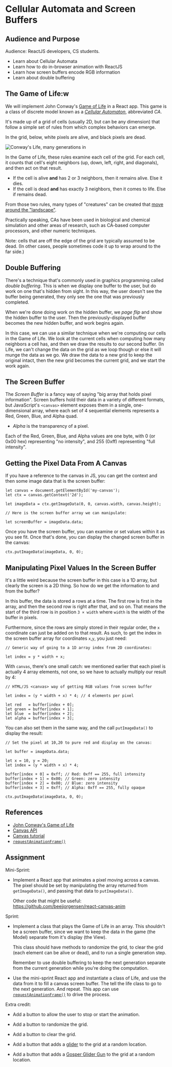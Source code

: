 # Cellular Automata and Screen Buffers


## Audience and Purpose

Audience: ReactJS developers, CS students.

* Learn about Cellular Automata
* Learn how to do in-browser animation with ReactJS
* Learn how screen buffers encode RGB information
* Learn about double buffering


## The Game of Life:w


We will implement John Conway's [Game of
Life](https://en.wikipedia.org/wiki/Conway%27s_Game_of_Life) in a React
app. This game is a class of discrete model known as a *[Cellular
Automaton](https://en.wikipedia.org/wiki/Cellular_automaton)*, abbreviated *CA*.

It's made up of a grid of cells (usually 2D, but can be any dimension)
that follow a simple set of rules from which complex behaviors can
emerge.

In the grid, below, white pixels are alive, and black pixels are dead.

![Conway's Life, many generations in](img/life.png)

In the Game of Life, these rules examine each cell of the grid. For each
cell, it counts that cell's eight neighbors (up, down, left, right, and
diagonals), and then act on that result.

* If the cell is alive **and** has 2 or 3 neighbors, then it remains
  alive. Else it dies.
* If the cell is dead **and** has exactly 3 neighbors, then it comes to
  life. Else if remains dead.

From those two rules, many types of "creatures" can be created that
[move around the
"landscape"](https://www.youtube.com/watch?v=28vxPvTDh4E).

Practically speaking, CAs have been used in biological and chemical
simulation and other areas of research, such as CA-based computer
processors, and other numeric techniques.

Note: cells that are off the edge of the grid are typically assumed to
be dead. (In other cases, people sometimes code it up to wrap around to
the far side.)


## Double Buffering

There's a technique that's commonly used in graphics programming called
*double buffering*. This is when we display one buffer to the user, but
do work on one that's hidden from sight. In this way, the user doesn't
see the buffer being generated, they only see the one that was
previously completed.

When we're done doing work on the hidden buffer, we *page flip* and show
the hidden buffer to the user. Then the previously-displayed buffer
becomes the new hidden buffer, and work begins again.

In this case, we can use a similar technique when we're computing our
cells in the Game of Life. We look at the current cells when computing
how many neighbors a cell has, and then we draw the results to our
second buffer. (In Life, we can't change the data on the grid as we loop
though or else it will munge the data as we go. We draw the data to a
new grid to keep the original intact, then the new grid becomes the
current grid, and we start the work again.


## The Screen Buffer

The *Screen Buffer* is a fancy way of saying "big array that holds pixel
information". Screen buffers hold their data in a variety of different
formats, but JavaScript's `<canvas>` element exposes them in a single,
one-dimensional array, where each set of 4 sequential elements
represents a Red, Green, Blue, and Alpha quad.

* *Alpha* is the transparency of a pixel.

Each of the Red, Green, Blue, and Alpha values are one byte, with 0 (or
0x00 hex) representing "no intensity", and 255 (0xff) representing "full
intensity".


## Getting the Pixel Data From A Canvas

If you have a reference to the canvas in JS, you can get the context and then some image data that is the screen buffer:

    let canvas = document.getElementById('my-canvas');
	let ctx = canvas.getContext('2d');

	let imageData = ctx.getImageData(0, 0, canvas.width, canvas.height);

    // Here is the screen buffer array we can manipulate:

	let screenBuffer = imageData.data;

Once you have the screen buffer, you can examine or set values within it
as you see fit. Once that's done, you can display the changed screen
buffer in the canvas:

    ctx.putImageData(imageData, 0, 0);


## Manipulating Pixel Values In the Screen Buffer

It's a little weird because the screen buffer in this case is a 1D
array, but clearly the screen is a 2D thing. So how do we get the
information to and from the buffer?

In this buffer, the data is stored a rows at a time. The first row is
first in the array, and then the second row is right after that, and so
on. That means the start of the third row is in position `3 × width`
where `width` is the width of the buffer in pixels.

Furthermore, since the rows are simply stored in their regular order,
the `x` coordinate can just be added on to that result. As such, to get
the index in the screen buffer array for coordinates `x`,`y`, you just
need:

    // Generic way of going to a 1D array index from 2D coordinates:

    let index = y * width + x;

With `canvas`, there's one small catch: we mentioned earlier that each
pixel is actually 4 array elements, not one, so we have to actually
multiply our result by 4:

    // HTML/JS <canvas> way of getting RGB values from screen buffer

	let index = (y * width + x) * 4; // 4 elements per pixel

	let red   = buffer[index + 0];
	let green = buffer[index + 1];
	let blue  = buffer[index + 2];
	let alpha = buffer[index + 3];

You can also set them in the same way, and the call `putImageData()` to display the result:

    // Set the pixel at 10,20 to pure red and display on the canvas:

    let buffer = imageData.data;

    let x = 10, y = 20;
	let index = (y * width + x) * 4;

	buffer[index + 0] = 0xff; // Red: 0xff == 255, full intensity
	buffer[index + 1] = 0x00; // Green: zero intensity
	buffer[index + 2] = 0x00; // Blue: zero intensity
	buffer[index + 3] = 0xff; // Alpha: 0xff == 255, fully opaque

	ctx.putImageData(imageData, 0, 0);


## References

* [John Conway's Game of
Life](https://en.wikipedia.org/wiki/Conway%27s_Game_of_Life)
* [Canvas API](https://developer.mozilla.org/en-US/docs/Web/API/Canvas_API)
* [Canvas tutorial](https://developer.mozilla.org/en-US/docs/Web/API/Canvas_API/Tutorial)
* [`requestAnimationFrame()`](https://developer.mozilla.org/en-US/docs/Web/API/window/requestAnimationFrame)


## Assignment

Mini-Sprint:

* Implement a React app that animates a pixel moving across a canvas.
  The pixel should be set by manipulating the array returned from
  `getImageData()`, and passing that data to `putImageData()`.

  Other code that might be useful: https://github.com/beejjorgensen/react-canvas-anim

Sprint:


* Implement a class that plays the Game of Life in an array. This
  shouldn't be a screen buffer, since we want to keep the data in the
  game (the Model) separate from it's display (the View).

  This class should have methods to randomize the grid, to clear the
  grid (each element can be alive or dead), and to run a single
  generation step.

  Remember to use double buffering to keep the next generation separate
  from the current generation while you're doing the computation.

* Use the mini-sprint React app and instantiate a class of Life, and use
  the data from it to fill a canvas screen buffer. The tell the life
  class to go to the next generation. And repeat. This app can use
  [`requestAnimationFrame()`](https://developer.mozilla.org/en-US/docs/Web/API/window/requestAnimationFrame)
  to drive the process.

Extra credit:

* Add a button to allow the user to stop or start the animation.

* Add a button to randomize the grid.

* Add a button to clear the grid.

* Add a button that adds a
  [glider](https://en.wikipedia.org/wiki/Glider_(Conway%27s_Life)) to
  the grid at a random location.

* Add a button that adds a [Gosper Glider
  Gun](https://en.wikipedia.org/wiki/Gun_(cellular_automaton)) to the
  grid at a random location.
